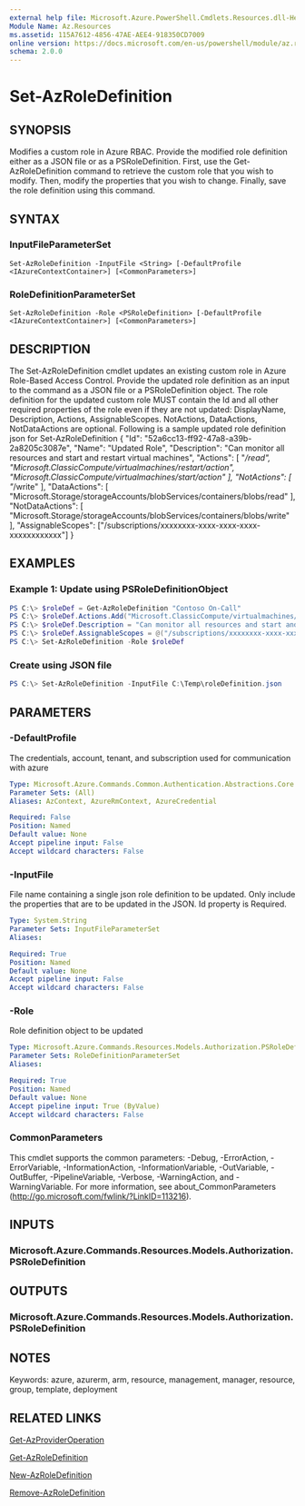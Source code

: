 ```yaml
---
external help file: Microsoft.Azure.PowerShell.Cmdlets.Resources.dll-Help.xml
Module Name: Az.Resources
ms.assetid: 115A7612-4856-47AE-AEE4-918350CD7009
online version: https://docs.microsoft.com/en-us/powershell/module/az.resources/set-azroledefinition
schema: 2.0.0
---
```


# Set-AzRoleDefinition

## SYNOPSIS
Modifies a custom role in Azure RBAC.
Provide the modified role definition either as a JSON file or as a PSRoleDefinition.
First, use the Get-AzRoleDefinition command to retrieve the custom role that you wish to modify.
Then, modify the properties that you wish to change.
Finally, save the role definition using this command.

## SYNTAX

### InputFileParameterSet
```
Set-AzRoleDefinition -InputFile <String> [-DefaultProfile <IAzureContextContainer>] [<CommonParameters>]
```

### RoleDefinitionParameterSet
```
Set-AzRoleDefinition -Role <PSRoleDefinition> [-DefaultProfile <IAzureContextContainer>] [<CommonParameters>]
```

## DESCRIPTION
The Set-AzRoleDefinition cmdlet updates an existing custom role in Azure Role-Based Access Control.
Provide the updated role definition as an input to the command as a JSON file or a PSRoleDefinition object.
The role definition for the updated custom role MUST contain the Id and all other required properties of the role even if they are not updated: DisplayName, Description, Actions, AssignableScopes.
NotActions, DataActions, NotDataActions are optional.
Following is a sample updated role definition json for Set-AzRoleDefinition
{
        "Id": "52a6cc13-ff92-47a8-a39b-2a8205c3087e",
        "Name": "Updated Role",
        "Description": "Can monitor all resources and start and restart virtual machines",
        "Actions":
        \[
            "*/read",
            "Microsoft.ClassicCompute/virtualmachines/restart/action",
            "Microsoft.ClassicCompute/virtualmachines/start/action"
        \],
        "NotActions":
        \[
            "*/write"
        \],
        "DataActions":
        \[
            "Microsoft.Storage/storageAccounts/blobServices/containers/blobs/read"
        \],
        "NotDataActions":
        \[
            "Microsoft.Storage/storageAccounts/blobServices/containers/blobs/write"
        \],
        "AssignableScopes": \["/subscriptions/xxxxxxxx-xxxx-xxxx-xxxx-xxxxxxxxxxxx"\]
}

## EXAMPLES

### Example 1: Update using PSRoleDefinitionObject
```powershell
PS C:\> $roleDef = Get-AzRoleDefinition "Contoso On-Call"
PS C:\> $roleDef.Actions.Add("Microsoft.ClassicCompute/virtualmachines/start/action")
PS C:\> $roleDef.Description = "Can monitor all resources and start and restart virtual machines"
PS C:\> $roleDef.AssignableScopes = @("/subscriptions/xxxxxxxx-xxxx-xxxx-xxxx-xxxxxxxxxxxx", "/subscriptions/xxxxxxxx-xxxx-xxxx-xxxx-xxxxxxxxxxxx")
PS C:\> Set-AzRoleDefinition -Role $roleDef
```

### Create using JSON file
```powershell
PS C:\> Set-AzRoleDefinition -InputFile C:\Temp\roleDefinition.json
```

## PARAMETERS

### -DefaultProfile
The credentials, account, tenant, and subscription used for communication with azure

```yaml
Type: Microsoft.Azure.Commands.Common.Authentication.Abstractions.Core.IAzureContextContainer
Parameter Sets: (All)
Aliases: AzContext, AzureRmContext, AzureCredential

Required: False
Position: Named
Default value: None
Accept pipeline input: False
Accept wildcard characters: False
```

### -InputFile
File name containing a single json role definition to be updated.
Only include the properties that are to be updated in the JSON.
Id property is Required.

```yaml
Type: System.String
Parameter Sets: InputFileParameterSet
Aliases:

Required: True
Position: Named
Default value: None
Accept pipeline input: False
Accept wildcard characters: False
```

### -Role
Role definition object to be updated

```yaml
Type: Microsoft.Azure.Commands.Resources.Models.Authorization.PSRoleDefinition
Parameter Sets: RoleDefinitionParameterSet
Aliases:

Required: True
Position: Named
Default value: None
Accept pipeline input: True (ByValue)
Accept wildcard characters: False
```

### CommonParameters
This cmdlet supports the common parameters: -Debug, -ErrorAction, -ErrorVariable, -InformationAction, -InformationVariable, -OutVariable, -OutBuffer, -PipelineVariable, -Verbose, -WarningAction, and -WarningVariable. For more information, see about_CommonParameters (http://go.microsoft.com/fwlink/?LinkID=113216).

## INPUTS

### Microsoft.Azure.Commands.Resources.Models.Authorization.PSRoleDefinition

## OUTPUTS

### Microsoft.Azure.Commands.Resources.Models.Authorization.PSRoleDefinition

## NOTES
Keywords: azure, azurerm, arm, resource, management, manager, resource, group, template, deployment

## RELATED LINKS

[Get-AzProviderOperation](./Get-AzProviderOperation.md)

[Get-AzRoleDefinition](./Get-AzRoleDefinition.md)

[New-AzRoleDefinition](./New-AzRoleDefinition.md)

[Remove-AzRoleDefinition](./Remove-AzRoleDefinition.md)

